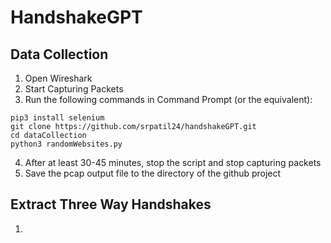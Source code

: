 # HandshakeGPT

## Data Collection
1. Open Wireshark
2. Start Capturing Packets
3. Run the following commands in Command Prompt (or the equivalent):
```
pip3 install selenium
git clone https://github.com/srpatil24/handshakeGPT.git
cd dataCollection
python3 randomWebsites.py
```
4. After at least 30-45 minutes, stop the script and stop capturing packets
5. Save the pcap output file to the directory of the github project


## Extract Three Way Handshakes

1.
